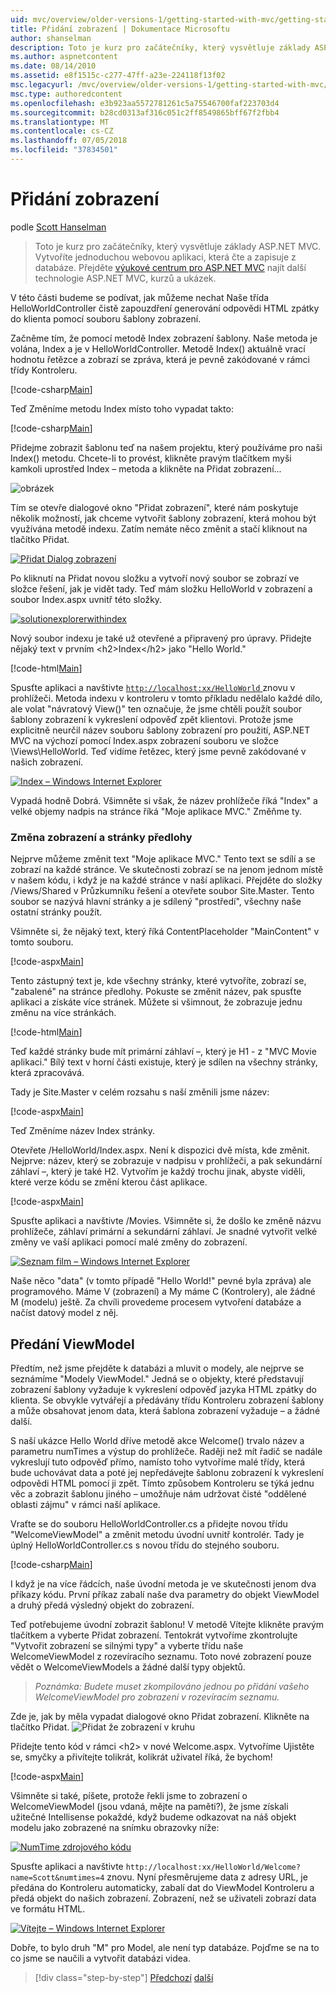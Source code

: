 ```yaml
---
uid: mvc/overview/older-versions-1/getting-started-with-mvc/getting-started-with-mvc-part3
title: Přidání zobrazení | Dokumentace Microsoftu
author: shanselman
description: Toto je kurz pro začátečníky, který vysvětluje základy ASP.NET MVC. Vytvořte jednoduchou webovou aplikaci, která čte a zapisuje z databáze.
ms.author: aspnetcontent
ms.date: 08/14/2010
ms.assetid: e8f1515c-c277-47ff-a23e-224118f13f02
msc.legacyurl: /mvc/overview/older-versions-1/getting-started-with-mvc/getting-started-with-mvc-part3
msc.type: authoredcontent
ms.openlocfilehash: e3b923aa5572781261c5a75546700faf223703d4
ms.sourcegitcommit: b28cd0313af316c051c2ff8549865bff67f2fbb4
ms.translationtype: MT
ms.contentlocale: cs-CZ
ms.lasthandoff: 07/05/2018
ms.locfileid: "37834501"
---
```

<a name="adding-a-view"></a>Přidání zobrazení
====================
podle [Scott Hanselman](https://github.com/shanselman)

> Toto je kurz pro začátečníky, který vysvětluje základy ASP.NET MVC. Vytvoříte jednoduchou webovou aplikaci, která čte a zapisuje z databáze. Přejděte [výukové centrum pro ASP.NET MVC](../../../index.md) najít další technologie ASP.NET MVC, kurzů a ukázek.


V této části budeme se podívat, jak můžeme nechat Naše třída HelloWorldController čistě zapouzdření generování odpovědi HTML zpátky do klienta pomocí souboru šablony zobrazení.

Začněme tím, že pomocí metodě Index zobrazení šablony. Naše metoda je volána, Index a je v HelloWorldController. Metodě Index() aktuálně vrací hodnotu řetězce a zobrazí se zpráva, která je pevně zakódované v rámci třídy Kontroleru.

[!code-csharp[Main](getting-started-with-mvc-part3/samples/sample1.cs)]

Teď Změníme metodu Index místo toho vypadat takto:

[!code-csharp[Main](getting-started-with-mvc-part3/samples/sample2.cs)]

Přidejme zobrazit šablonu teď na našem projektu, který používáme pro naši Index() metodu. Chcete-li to provést, klikněte pravým tlačítkem myši kamkoli uprostřed Index – metoda a klikněte na Přidat zobrazení...

![obrázek](getting-started-with-mvc-part3/_static/image1.png)

Tím se otevře dialogové okno "Přidat zobrazení", které nám poskytuje několik možností, jak chceme vytvořit šablony zobrazení, která mohou být využívána metodě indexu. Zatím nemáte něco změnit a stačí kliknout na tlačítko Přidat.

[![Přidat Dialog zobrazení](getting-started-with-mvc-part3/_static/image3.png)](getting-started-with-mvc-part3/_static/image2.png)

Po kliknutí na Přidat novou složku a vytvoří nový soubor se zobrazí ve složce řešení, jak je vidět tady. Teď mám složku HelloWorld v zobrazení a soubor Index.aspx uvnitř této složky.

[![solutionexplorerwithindex](getting-started-with-mvc-part3/_static/image5.png)](getting-started-with-mvc-part3/_static/image4.png)

Nový soubor indexu je také už otevřené a připravený pro úpravy. Přidejte nějaký text v prvním &lt;h2&gt;Index&lt;/h2&gt; jako "Hello World."

[!code-html[Main](getting-started-with-mvc-part3/samples/sample3.html)]

Spusťte aplikaci a navštivte [ `http://localhost:xx/HelloWorld` ](http://localhostxx) znovu v prohlížeči. Metoda indexu v kontroleru v tomto příkladu nedělalo každé dílo, ale volat "návratový View()" ten označuje, že jsme chtěli použít soubor šablony zobrazení k vykreslení odpověď zpět klientovi. Protože jsme explicitně neurčil název souboru šablony zobrazení pro použití, ASP.NET MVC na výchozí pomocí Index.aspx zobrazení souboru ve složce \Views\HelloWorld. Teď vidíme řetězec, který jsme pevně zakódované v našich zobrazení.

[![Index – Windows Internet Explorer](getting-started-with-mvc-part3/_static/image7.png)](getting-started-with-mvc-part3/_static/image6.png)

Vypadá hodně Dobrá. Všimněte si však, že název prohlížeče říká "Index" a velké objemy nadpis na stránce říká "Moje aplikace MVC." Změňme ty.

### <a name="changing-views-and-master-pages"></a>Změna zobrazení a stránky předlohy

Nejprve můžeme změnit text "Moje aplikace MVC." Tento text se sdílí a se zobrazí na každé stránce. Ve skutečnosti zobrazí se na jenom jednom místě v našem kódu, i když je na každé stránce v naší aplikaci. Přejděte do složky /Views/Shared v Průzkumníku řešení a otevřete soubor Site.Master. Tento soubor se nazývá hlavní stránky a je sdílený "prostředí", všechny naše ostatní stránky použít.

Všimněte si, že nějaký text, který říká ContentPlaceholder "MainContent" v tomto souboru.

[!code-aspx[Main](getting-started-with-mvc-part3/samples/sample4.aspx)]

Tento zástupný text je, kde všechny stránky, které vytvoříte, zobrazí se, "zabalené" na stránce předlohy. Pokuste se změnit název, pak spusťte aplikaci a získáte více stránek. Můžete si všimnout, že zobrazuje jednu změnu na více stránkách.

[!code-html[Main](getting-started-with-mvc-part3/samples/sample5.html)]

Teď každé stránky bude mít primární záhlaví –, který je H1 - z "MVC Movie aplikaci." Bílý text v horní části existuje, který je sdílen na všechny stránky, která zpracovává.

Tady je Site.Master v celém rozsahu s naší změnili jsme název:

[!code-aspx[Main](getting-started-with-mvc-part3/samples/sample6.aspx)]

Teď Změníme název Index stránky.

Otevřete /HelloWorld/Index.aspx. Není k dispozici dvě místa, kde změnit. Nejprve: název, který se zobrazuje v nadpisu v prohlížeči, a pak sekundární záhlaví –, který je také H2. Vytvořím je každý trochu jinak, abyste viděli, které verze kódu se změní kterou část aplikace.

[!code-aspx[Main](getting-started-with-mvc-part3/samples/sample7.aspx)]

Spusťte aplikaci a navštivte /Movies. Všimněte si, že došlo ke změně názvu prohlížeče, záhlaví primární a sekundární záhlaví. Je snadné vytvořit velké změny ve vaší aplikaci pomocí malé změny do zobrazení.

[![Seznam film – Windows Internet Explorer](getting-started-with-mvc-part3/_static/image9.png)](getting-started-with-mvc-part3/_static/image8.png)

Naše něco "data" (v tomto případě "Hello World!" pevné byla zpráva) ale programového. Máme V (zobrazení) a My máme C (Kontrolery), ale žádné M (modelu) ještě. Za chvíli provedeme procesem vytvoření databáze a načíst datový model z něj.

## <a name="passing-a-viewmodel"></a>Předání ViewModel

Předtím, než jsme přejděte k databázi a mluvit o modely, ale nejprve se seznámíme "Modely ViewModel." Jedná se o objekty, které představují zobrazení šablony vyžaduje k vykreslení odpověď jazyka HTML zpátky do klienta. Se obvykle vytvářejí a předávány třídu Kontroleru zobrazení šablony a může obsahovat jenom data, která šablona zobrazení vyžaduje – a žádné další.

S naší ukázce Hello World dříve metodě akce Welcome() trvalo název a parametru numTimes a výstup do prohlížeče. Raději než mít řadič se nadále vykreslují tuto odpověď přímo, namísto toho vytvoříme malé třídy, která bude uchovávat data a poté jej nepředávejte šablonu zobrazení k vykreslení odpovědi HTML pomocí ji zpět. Tímto způsobem Kontroleru se týká jednu věc a zobrazit šablonu jiného – umožňuje nám udržovat čisté "oddělené oblasti zájmu" v rámci naší aplikace.

Vraťte se do souboru HelloWorldController.cs a přidejte novou třídu "WelcomeViewModel" a změnit metodu úvodní uvnitř kontrolér. Tady je úplný HelloWorldController.cs s novou třídu do stejného souboru.

[!code-csharp[Main](getting-started-with-mvc-part3/samples/sample8.cs)]

I když je na více řádcích, naše úvodní metoda je ve skutečnosti jenom dva příkazy kódu. První příkaz zabalí naše dva parametry do objekt ViewModel a druhý předá výsledný objekt do zobrazení.

Teď potřebujeme úvodní zobrazit šablonu! V metodě Vítejte klikněte pravým tlačítkem a vyberte Přidat zobrazení. Tentokrát vytvoříme zkontrolujte "Vytvořit zobrazení se silnými typy" a vyberte třídu naše WelcomeViewModel z rozevíracího seznamu. Toto nové zobrazení pouze vědět o WelcomeViewModels a žádné další typy objektů.

> *Poznámka: Budete muset zkompilováno jednou po přidání vašeho WelcomeViewModel pro zobrazení v rozevíracím seznamu.*


Zde je, jak by měla vypadat dialogové okno Přidat zobrazení. Klikněte na tlačítko Přidat. ![Přidat že zobrazení v kruhu](getting-started-with-mvc-part3/_static/image10.png)

Přidejte tento kód v rámci &lt;h2&gt; v nové Welcome.aspx. Vytvoříme Ujistěte se, smyčky a přivítejte tolikrát, kolikrát uživatel říká, že bychom!

[!code-aspx[Main](getting-started-with-mvc-part3/samples/sample9.aspx)]

Všimněte si také, píšete, protože řekli jsme to zobrazení o WelcomeViewModel (jsou vdaná, mějte na paměti?), že jsme získali užitečné Intellisense pokaždé, když budeme odkazovat na náš objekt modelu jako zobrazené na snímku obrazovky níže:

[![NumTime zdrojového kódu](getting-started-with-mvc-part3/_static/image12.png)](getting-started-with-mvc-part3/_static/image11.png)

Spusťte aplikaci a navštivte `http://localhost:xx/HelloWorld/Welcome?name=Scott&numtimes=4` znovu. Nyní přesměrujeme data z adresy URL, je předána do Kontroleru automaticky, zabalí dat do ViewModel Kontroleru a předá objekt do našich zobrazení. Zobrazení, než se uživateli zobrazí data ve formátu HTML.

[![Vítejte – Windows Internet Explorer](getting-started-with-mvc-part3/_static/image14.png)](getting-started-with-mvc-part3/_static/image13.png)

Dobře, to bylo druh "M" pro Model, ale není typ databáze. Pojďme se na to co jsme se naučili a vytvořit databázi videa.

> [!div class="step-by-step"]
> [Předchozí](getting-started-with-mvc-part2.md)
> [další](getting-started-with-mvc-part4.md)
